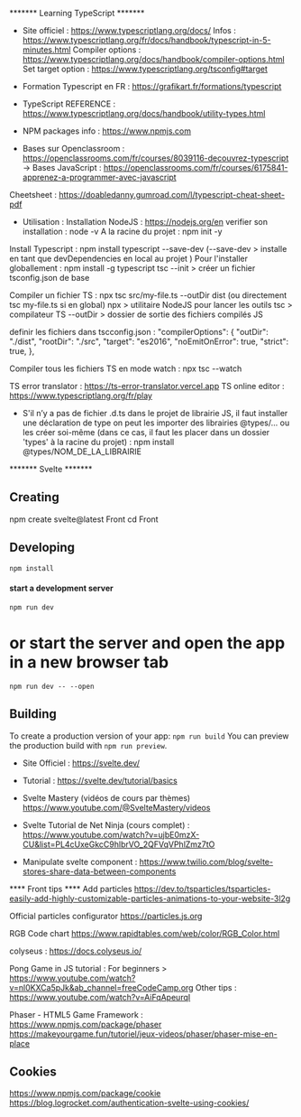 ******* Learning TypeScript *******
- Site officiel :
https://www.typescriptlang.org/docs/
Infos : https://www.typescriptlang.org/fr/docs/handbook/typescript-in-5-minutes.html
Compiler options : https://www.typescriptlang.org/docs/handbook/compiler-options.html
Set target option : https://www.typescriptlang.org/tsconfig#target

- Formation Typescript en FR : https://grafikart.fr/formations/typescript

- TypeScript REFERENCE :
https://www.typescriptlang.org/docs/handbook/utility-types.html

- NPM packages info : https://www.npmjs.com

- Bases sur Openclassroom :
https://openclassrooms.com/fr/courses/8039116-decouvrez-typescript
-> Bases JavaScript : https://openclassrooms.com/fr/courses/6175841-apprenez-a-programmer-avec-javascript

Cheetsheet : https://doabledanny.gumroad.com/l/typescript-cheat-sheet-pdf

- Utilisation :
Installation NodeJS : https://nodejs.org/en
verifier son installation : node -v
A la racine du projet : npm init -y

Install Typescript :
npm install typescript --save-dev
(--save-dev > installe en tant que devDependencies en local au projet )
Pour l'installer globallement : npm install -g typescript
tsc --init > créer un fichier tsconfig.json de base

Compiler un fichier TS : npx tsc src/my-file.ts --outDir dist
(ou directement tsc my-file.ts si en global)
npx > utilitaire NodeJS pour lancer les outils
tsc > compilateur TS
--outDir > dossier de sortie des fichiers compilés JS

definir les fichiers dans tscconfig.json :
"compilerOptions": {
	"outDir": "./dist",
	"rootDir": "./src",
	"target": "es2016",
	"noEmitOnError": true,
	"strict": true,
  },

Compiler tous les fichiers TS en mode watch : npx tsc --watch

TS error translator : https://ts-error-translator.vercel.app
TS online editor : https://www.typescriptlang.org/fr/play

- S'il n’y a pas de fichier .d.ts dans le projet de librairie JS, il faut installer une déclaration de type on peut les importer des librairies @types/... ou les créer soi-même (dans ce cas, il faut les placer dans un dossier 'types' à la racine du projet) :
npm install @types/NOM_DE_LA_LIBRAIRIE

******* Svelte *******
## Creating
npm create svelte@latest Front
cd Front

## Developing
`npm install`

#### start a development server ####
`npm run dev`

# or start the server and open the app in a new browser tab
`npm run dev -- --open`

## Building
To create a production version of your app:
`npm run build`
You can preview the production build with `npm run preview`.

- Site Officiel :
https://svelte.dev/
- Tutorial :
https://svelte.dev/tutorial/basics
- Svelte Mastery (vidéos de cours par thèmes)
https://www.youtube.com/@SvelteMastery/videos
- Svelte Tutorial de Net Ninja (cours complet) :
https://www.youtube.com/watch?v=ujbE0mzX-CU&list=PL4cUxeGkcC9hlbrVO_2QFVqVPhlZmz7tO

- Manipulate svelte component :
https://www.twilio.com/blog/svelte-stores-share-data-between-components


**** Front tips ****
Add particles
https://dev.to/tsparticles/tsparticles-easily-add-highly-customizable-particles-animations-to-your-website-3l2g

Official particles configurator
https://particles.js.org

RGB Code chart
https://www.rapidtables.com/web/color/RGB_Color.html

colyseus : https://docs.colyseus.io/

Pong Game in JS tutorial :
For beginners > https://www.youtube.com/watch?v=nl0KXCa5pJk&ab_channel=freeCodeCamp.org
Other tips : https://www.youtube.com/watch?v=AiFqApeurqI

Phaser - HTML5 Game Framework :
https://www.npmjs.com/package/phaser
https://makeyourgame.fun/tutoriel/jeux-videos/phaser/phaser-mise-en-place


## Cookies
https://www.npmjs.com/package/cookie
https://blog.logrocket.com/authentication-svelte-using-cookies/
